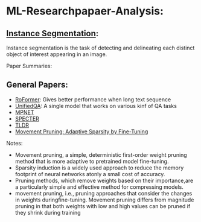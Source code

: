 # ML-Researchpapaer-Analysis:


## [Instance Segmentation](https://paperswithcode.com/task/instance-segmentation):

Instance segmentation is the task of detecting and delineating each distinct object of interest appearing in an image.

Paper Summaries:



## General Papers:
* [RoFormer](https://arxiv.org/pdf/2104.09864v1.pdf): Gives better performance when long text sequence
* [UnifiedQA](https://arxiv.org/abs/2005.00700): A single model that works on various kinf of QA tasks 
* [MPNET](https://arxiv.org/pdf/2004.09297.pdf)
* [SPECTER](https://arxiv.org/pdf/2004.07180.pdf)
* [TLDR](https://arxiv.org/pdf/2004.15011.pdf)
* [Movement Pruning: Adaptive Sparsity by Fine-Tuning](https://arxiv.org/pdf/2005.07683.pdf)

Notes: 
* Movement pruning, a simple, deterministic first-order weight pruning method that is more adaptive to pretrained model fine-tuning.
* Sparsity induction is a widely used approach to reduce the memory footprint of neural networks atonly a small cost of accuracy. 
* Pruning methods, which remove weights based on their importance,are a particularly simple and effective method for compressing models.
* movement pruning, i.e., pruning approaches that consider the changes in weights duringfine-tuning. Movement pruning differs from magnitude pruning in that both weights with low and high values can be pruned if they shrink during training

